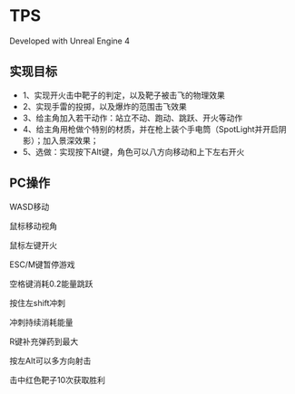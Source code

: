 # TPS

Developed with Unreal Engine 4

## 实现目标

* 1、实现开火击中靶子的判定，以及靶子被击飞的物理效果
* 2、实现手雷的投掷，以及爆炸的范围击飞效果
* 3、给主角加入若干动作：站立不动、跑动、跳跃、开火等动作
* 4、给主角用枪做个特别的材质，并在枪上装个手电筒（SpotLight并开启阴影）；加入景深效果；
* 5、选做：实现按下Alt键，角色可以八方向移动和上下左右开火

## PC操作

WASD移动

鼠标移动视角

鼠标左键开火

ESC/M键暂停游戏

空格键消耗0.2能量跳跃

按住左shift冲刺

冲刺持续消耗能量

R键补充弹药到最大

按左Alt可以多方向射击

击中红色靶子10次获取胜利
